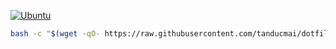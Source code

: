 [![Ubuntu](https://img.shields.io/badge/Ubuntu-E95420?style=for-the-badge\&logo=ubuntu\&logoColor=white)](https://docs.github.com/en/actions/reference/workflow-syntax-for-github-actions#jobsjob_idruns-on)

```bash
bash -c "$(wget -qO- https://raw.githubusercontent.com/tanducmai/dotfiles/master/sh/installer)"
```
